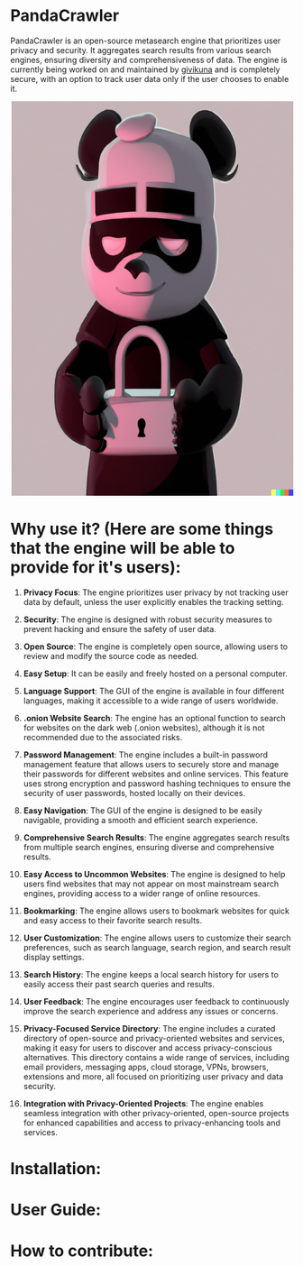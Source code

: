 # PandaCrawler
PandaCrawler is an open-source metasearch engine that prioritizes user privacy and security. It aggregates search results from various search engines, ensuring diversity and comprehensiveness of data. The engine is currently being worked on and maintained by [givikuna](https://github.com/givikuna) and is completely secure, with an option to track user data only if the user chooses to enable it.

<p align="center">
  <a href="https://github.com/givikuna/PandaCrawler/"><img src="https://github.com/givikuna/PandaCrawler/blob/main/pandas/panda26.png" title="PandaCrawler" alt="PandaCrawler" width="500" height="700"/></a>
</p>

# Why use it? (Here are some things that the engine will be able to provide for it's users):

1. **Privacy Focus**: The engine prioritizes user privacy by not tracking user data by default, unless the user explicitly enables the tracking setting.

2. **Security**: The engine is designed with robust security measures to prevent hacking and ensure the safety of user data.

3. **Open Source**: The engine is completely open source, allowing users to review and modify the source code as needed.

4. **Easy Setup**: It can be easily and freely hosted on a personal computer.

5. **Language Support**: The GUI of the engine is available in four different languages, making it accessible to a wide range of users worldwide.

6. **.onion Website Search**: The engine has an optional function to search for websites on the dark web (.onion websites), although it is not recommended due to the associated risks.

7. **Password Management**: The engine includes a built-in password management feature that allows users to securely store and manage their passwords for different websites and online services. This feature uses strong encryption and password hashing techniques to ensure the security of user passwords, hosted locally on their devices.

8. **Easy Navigation**: The GUI of the engine is designed to be easily navigable, providing a smooth and efficient search experience.

9. **Comprehensive Search Results**: The engine aggregates search results from multiple search engines, ensuring diverse and comprehensive results.

10. **Easy Access to Uncommon Websites**: The engine is designed to help users find websites that may not appear on most mainstream search engines, providing access to a wider range of online resources.

11. **Bookmarking**: The engine allows users to bookmark websites for quick and easy access to their favorite search results.

12. **User Customization**: The engine allows users to customize their search preferences, such as search language, search region, and search result display settings.

13. **Search History**: The engine keeps a local search history for users to easily access their past search queries and results.

14. **User Feedback**: The engine encourages user feedback to continuously improve the search experience and address any issues or concerns.

15. **Privacy-Focused Service Directory**: The engine includes a curated directory of open-source and privacy-oriented websites and services, making it easy for users to discover and access privacy-conscious alternatives. This directory contains a wide range of services, including email providers, messaging apps, cloud storage, VPNs, browsers, extensions and more, all focused on prioritizing user privacy and data security.

16. **Integration with Privacy-Oriented Projects**: The engine enables seamless integration with other privacy-oriented, open-source projects for enhanced capabilities and access to privacy-enhancing tools and services.

# Installation:

# User Guide:

# How to contribute:
